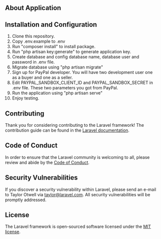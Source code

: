 ## About Application

## Installation and Configuration
1. Clone this repository.
2. Copy .env.example to .env
3. Run "composer install" to install package.
4. Run "php artisan key:generate" to generate application key.
5. Create database and config database name, database user and password in .env file.
6. Migrate database using "php artisan migrate"
7. Sign up for PayPal developer. You will have two development user one as a buyer and one as a seller.
8. Edit PAYPAL_SANDBOX_CLIENT_ID and PAYPAL_SANDBOX_SECRET in .env file. These two parameters you got from PayPal.
9. Run the application using "php artisan serve"
10. Enjoy testing.

## Contributing

Thank you for considering contributing to the Laravel framework! The contribution guide can be found in the [Laravel documentation](https://laravel.com/docs/contributions).

## Code of Conduct

In order to ensure that the Laravel community is welcoming to all, please review and abide by the [Code of Conduct](https://laravel.com/docs/contributions#code-of-conduct).

## Security Vulnerabilities

If you discover a security vulnerability within Laravel, please send an e-mail to Taylor Otwell via [taylor@laravel.com](mailto:taylor@laravel.com). All security vulnerabilities will be promptly addressed.

## License

The Laravel framework is open-sourced software licensed under the [MIT license](https://opensource.org/licenses/MIT).
